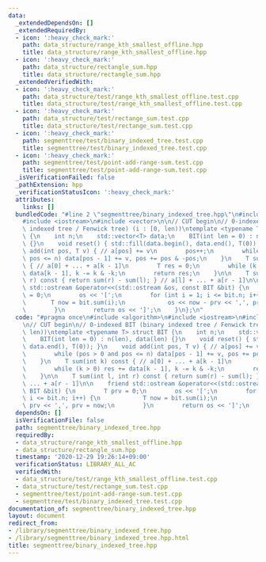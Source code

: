 ```yaml
---
data:
  _extendedDependsOn: []
  _extendedRequiredBy:
  - icon: ':heavy_check_mark:'
    path: data_structure/range_kth_smallest_offline.hpp
    title: data_structure/range_kth_smallest_offline.hpp
  - icon: ':heavy_check_mark:'
    path: data_structure/rectangle_sum.hpp
    title: data_structure/rectangle_sum.hpp
  _extendedVerifiedWith:
  - icon: ':heavy_check_mark:'
    path: data_structure/test/range_kth_smallest_offline.test.cpp
    title: data_structure/test/range_kth_smallest_offline.test.cpp
  - icon: ':heavy_check_mark:'
    path: data_structure/test/rectange_sum.test.cpp
    title: data_structure/test/rectange_sum.test.cpp
  - icon: ':heavy_check_mark:'
    path: segmenttree/test/binary_indexed_tree.test.cpp
    title: segmenttree/test/binary_indexed_tree.test.cpp
  - icon: ':heavy_check_mark:'
    path: segmenttree/test/point-add-range-sum.test.cpp
    title: segmenttree/test/point-add-range-sum.test.cpp
  _isVerificationFailed: false
  _pathExtension: hpp
  _verificationStatusIcon: ':heavy_check_mark:'
  attributes:
    links: []
  bundledCode: "#line 2 \"segmenttree/binary_indexed_tree.hpp\"\n#include <algorithm>\n\
    #include <iostream>\n#include <vector>\n\n// CUT begin\n// 0-indexed BIT (binary\
    \ indexed tree / Fenwick tree) (i : [0, len))\ntemplate <typename T> struct BIT\
    \ {\n    int n;\n    std::vector<T> data;\n    BIT(int len = 0) : n(len), data(len)\
    \ {}\n    void reset() { std::fill(data.begin(), data.end(), T(0)); }\n    void\
    \ add(int pos, T v) { // a[pos] += v\n        pos++;\n        while (pos > 0 and\
    \ pos <= n) data[pos - 1] += v, pos += pos & -pos;\n    }\n    T sum(int k) const\
    \ { // a[0] + ... + a[k - 1]\n        T res = 0;\n        while (k > 0) res +=\
    \ data[k - 1], k -= k & -k;\n        return res;\n    }\n\n    T sum(int l, int\
    \ r) const { return sum(r) - sum(l); } // a[l] + ... + a[r - 1]\n\n    friend\
    \ std::ostream &operator<<(std::ostream &os, const BIT &bit) {\n        T prv\
    \ = 0;\n        os << '[';\n        for (int i = 1; i <= bit.n; i++) {\n     \
    \       T now = bit.sum(i);\n            os << now - prv << ',', prv = now;\n\
    \        }\n        return os << ']';\n    }\n};\n"
  code: "#pragma once\n#include <algorithm>\n#include <iostream>\n#include <vector>\n\
    \n// CUT begin\n// 0-indexed BIT (binary indexed tree / Fenwick tree) (i : [0,\
    \ len))\ntemplate <typename T> struct BIT {\n    int n;\n    std::vector<T> data;\n\
    \    BIT(int len = 0) : n(len), data(len) {}\n    void reset() { std::fill(data.begin(),\
    \ data.end(), T(0)); }\n    void add(int pos, T v) { // a[pos] += v\n        pos++;\n\
    \        while (pos > 0 and pos <= n) data[pos - 1] += v, pos += pos & -pos;\n\
    \    }\n    T sum(int k) const { // a[0] + ... + a[k - 1]\n        T res = 0;\n\
    \        while (k > 0) res += data[k - 1], k -= k & -k;\n        return res;\n\
    \    }\n\n    T sum(int l, int r) const { return sum(r) - sum(l); } // a[l] +\
    \ ... + a[r - 1]\n\n    friend std::ostream &operator<<(std::ostream &os, const\
    \ BIT &bit) {\n        T prv = 0;\n        os << '[';\n        for (int i = 1;\
    \ i <= bit.n; i++) {\n            T now = bit.sum(i);\n            os << now -\
    \ prv << ',', prv = now;\n        }\n        return os << ']';\n    }\n};\n"
  dependsOn: []
  isVerificationFile: false
  path: segmenttree/binary_indexed_tree.hpp
  requiredBy:
  - data_structure/range_kth_smallest_offline.hpp
  - data_structure/rectangle_sum.hpp
  timestamp: '2020-12-29 19:26:14+09:00'
  verificationStatus: LIBRARY_ALL_AC
  verifiedWith:
  - data_structure/test/range_kth_smallest_offline.test.cpp
  - data_structure/test/rectange_sum.test.cpp
  - segmenttree/test/point-add-range-sum.test.cpp
  - segmenttree/test/binary_indexed_tree.test.cpp
documentation_of: segmenttree/binary_indexed_tree.hpp
layout: document
redirect_from:
- /library/segmenttree/binary_indexed_tree.hpp
- /library/segmenttree/binary_indexed_tree.hpp.html
title: segmenttree/binary_indexed_tree.hpp
---
```

